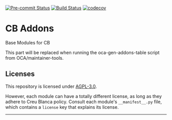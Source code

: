 
<!-- /!\ Non OCA Context : Set here the badge of your runbot / runboat instance. -->
[![Pre-commit Status](https://github.com/tegin/cb-addons/actions/workflows/pre-commit.yml/badge.svg?branch=13.0)](https://github.com/tegin/cb-addons/actions/workflows/pre-commit.yml?query=branch%3A13.0)
[![Build Status](https://github.com/tegin/cb-addons/actions/workflows/test.yml/badge.svg?branch=13.0)](https://github.com/tegin/cb-addons/actions/workflows/test.yml?query=branch%3A13.0)
[![codecov](https://codecov.io/gh/tegin/cb-addons/branch/13.0/graph/badge.svg)](https://codecov.io/gh/tegin/cb-addons)
<!-- /!\ Non OCA Context : Set here the badge of your translation instance. -->

<!-- /!\ do not modify above this line -->

# CB Addons

Base Modules for CB

<!-- /!\ do not modify below this line -->

<!-- prettier-ignore-start -->

[//]: # (addons)

This part will be replaced when running the oca-gen-addons-table script from OCA/maintainer-tools.

[//]: # (end addons)

<!-- prettier-ignore-end -->

## Licenses

This repository is licensed under [AGPL-3.0](LICENSE).

However, each module can have a totally different license, as long as they adhere to Creu Blanca
policy. Consult each module's `__manifest__.py` file, which contains a `license` key
that explains its license.

----
<!-- /!\ Non OCA Context : Set here the full description of your organization. -->
